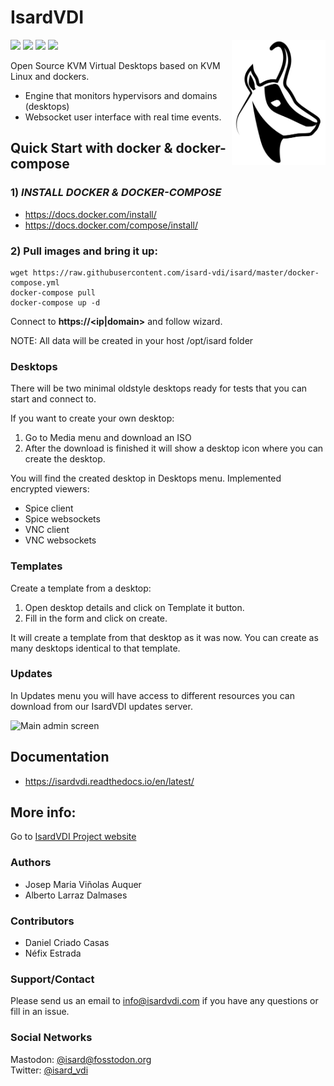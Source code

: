 # Isard**VDI**

<img align="right" src="src/webapp/static/img/isard.png" alt="IsardVDI Logo" width="150px;">

[![](https://img.shields.io/github/release/isard-vdi/isard.svg)](https://github.com/isard-vdi/isard/releases) [![](https://img.shields.io/badge/docker--compose-ready-blue.svg)](https://github.com/isard-vdi/isard/blob/master/docker-compose.yml) [![](https://img.shields.io/badge/docs-latest-brightgreen.svg)](https://isardvdi.readthedocs.io/en/latest/) [![](https://img.shields.io/badge/license-AGPL%20v3.0-brightgreen.svg)](https://github.com/isard-vdi/isard/blob/master/LICENSE)

Open Source KVM Virtual Desktops based on KVM Linux and dockers. 

- Engine that monitors hypervisors and domains (desktops)
- Websocket user interface with real time events.

## Quick Start with docker & docker-compose

### 1) *INSTALL DOCKER & DOCKER-COMPOSE*
- https://docs.docker.com/install/
- https://docs.docker.com/compose/install/

### 2) **Pull images and bring it up**:

```
wget https://raw.githubusercontent.com/isard-vdi/isard/master/docker-compose.yml
docker-compose pull
docker-compose up -d
```

Connect to **https://<ip|domain>** and follow wizard.

NOTE: All data will be created in your host /opt/isard folder

### Desktops

There will be two minimal oldstyle desktops ready for tests that you can start and connect to.

If you want to create your own desktop:

1. Go to Media menu and download an ISO
2. After the download is finished it will show a desktop icon where you can create the desktop.

You will find the created desktop in Desktops menu. Implemented encrypted viewers:

- Spice client
- Spice websockets
- VNC client
- VNC websockets

### Templates

Create a template from a desktop:

1. Open desktop details and click on Template it button.
2. Fill in the form and click on create.

It will create a template from that desktop as it was now. You can create as many desktops identical to that template.

### Updates

In Updates menu you will have access to different resources you can download from our IsardVDI updates server.

![Main admin screen](https://isardvdi.readthedocs.io/en/latest/images/main.png)

## Documentation

- https://isardvdi.readthedocs.io/en/latest/

## More info: 

Go to [IsardVDI Project website](http://www.isardvdi.com/)

### Authors
+ Josep Maria Viñolas Auquer
+ Alberto Larraz Dalmases

### Contributors
+ Daniel Criado Casas
+ Néfix Estrada

### Support/Contact
Please send us an email to info@isardvdi.com if you have any questions or fill in an issue.

### Social Networks
Mastodon: [@isard@fosstodon.org](https://fosstodon.org/@isard)  
Twitter: [@isard_vdi](https://twitter.com/isard_vdi)

